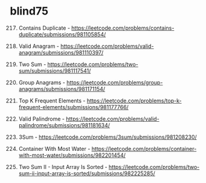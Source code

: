 # blind75

217. Contains Duplicate - https://leetcode.com/problems/contains-duplicate/submissions/981105854/

242. Valid Anagram - https://leetcode.com/problems/valid-anagram/submissions/981110397/

1. Two Sum - https://leetcode.com/problems/two-sum/submissions/981117541/

49. Group Anagrams - https://leetcode.com/problems/group-anagrams/submissions/981171154/

347. Top K Frequent Elements - https://leetcode.com/problems/top-k-frequent-elements/submissions/981177766/

125. Valid Palindrome - https://leetcode.com/problems/valid-palindrome/submissions/981181634/

15. 3Sum - https://leetcode.com/problems/3sum/submissions/981208230/

11. Container With Most Water - https://leetcode.com/problems/container-with-most-water/submissions/982201454/

167. Two Sum II - Input Array Is Sorted - https://leetcode.com/problems/two-sum-ii-input-array-is-sorted/submissions/982225285/










   


